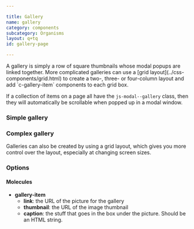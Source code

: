 ```yaml
---

title: Gallery
name: gallery
category: components
subcategory: Organisms
layout: q+tq
id: gallery-page

---
```


<div class="lead"><p>A gallery is simply a row of square thumbnails whose modal popups are linked together. More complicated galleries can use a [grid layout](../css-components/grid.html) to create a two-, three- or four-column layout and add `c-gallery-item` components to each grid box.</p></div>

If a collection of items on a page all have the `js-modal--gallery` class, then they will automatically be scrollable when popped up in a modal window.

### Simple gallery

<script>
component("gallery-item", {
  "type": "landscape",
  "link": "https://picsum.photos/1120/840/?image=992",
  "thumbnail": "https://picsum.photos/374/280/?image=992"
})+
component("gallery-item", {
  "type": "landscape",
  "link": "https://picsum.photos/1920/640/?image=993",
  "thumbnail": "https://picsum.photos/374/280/?image=993",
  "caption": "<p>The University is in the middle of an unprecedented period of expansion and renewal.</p>"
})+
component("gallery-item", {
  "type": "portrait",
  "link": "https://picsum.photos/840/1120/?image=994",
  "thumbnail": "https://picsum.photos/280/374/?image=994",
  "caption": "<p>The University is in the middle of an unprecedented period of expansion and renewal.</p>"
})+
component("gallery-item", {
  "type": "portrait",
  "link": "https://picsum.photos/640/1920/?image=995",
  "thumbnail": "https://picsum.photos/280/374/?image=995"
})+
component("gallery-item", {
  "type": "portrait",
  "link": "https://picsum.photos/1920/1920/?image=996",
  "thumbnail": "https://picsum.photos/280/374/?image=996",
  "caption": "<p>Our investment in new colleges mean it has never been a better time to join our student body or research groups at York.</p>"
});

</script>

### Complex gallery

Galleries can also be created by using a grid layout, which gives you more control over the layout, especially at changing screen sizes.

<script>
var g1 = {
  "gallery-item": {
    "link": "https://picsum.photos/1280/1280/?image=997",
    "thumbnail": "https://picsum.photos/280/280/?image=997",
    "caption": "<p>The University is in the middle of an unprecedented period of expansion and renewal.</p>"
  }
};
var g2 = {
  "gallery-item": {
    "link": "https://picsum.photos/1280/1280/?image=998",
    "thumbnail": "https://picsum.photos/280/280/?image=998"
  }
};
var g3 = {
  "gallery-item": {
    "link": "https://picsum.photos/1280/1280/?image=999",
    "thumbnail": "https://picsum.photos/280/280/?image=999",
    "caption": "<p>Our investment in new colleges mean it has never been a better time to join our student body or research groups at York.</p>"
  }
};
component("grid", { "atoms": [
  { "grid-row": { "atoms": [
    { "grid-box": { "size": "third o-grid__box--full@medium", "atoms": g1 } },
    { "grid-box": { "size": "third o-grid__box--half@medium", "atoms": g2 } },
    { "grid-box": { "size": "third o-grid__box--half@medium", "atoms": g3 } }
  ] } },
  { "grid-row": { "atoms": [
    { "grid-box": { "size": "third o-grid__box--half@medium", "atoms": g2 } },
    { "grid-box": { "size": "third o-grid__box--quarter@medium", "atoms": g3 } },
    { "grid-box": { "size": "third o-grid__box--quarter@medium", "atoms": g1 } }
  ] } },
  { "grid-row": { "atoms": [
    { "grid-box": { "size": "third o-grid__box--half@medium", "atoms": g3 } },
    { "grid-box": { "size": "third o-grid__box--half@medium", "atoms": g2 } },
    { "grid-box": { "size": "third o-grid__box--full@medium", "atoms": g1 } }
  ] } }
] });

</script>


### Options

#### Molecules


* **gallery-item**
  * **link**: the URL of the picture for the gallery
  * **thumbnail**: the URL of the image thumbnail
  * **caption**: the stuff that goes in the box under the picture. Should be an HTML string.
